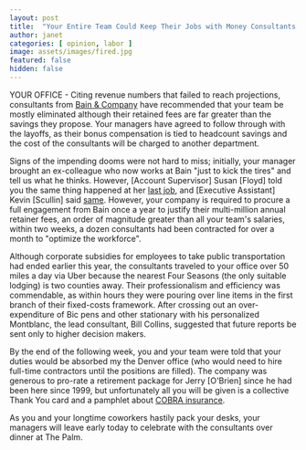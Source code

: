 ```yaml
---
layout: post
title:  "Your Entire Team Could Keep Their Jobs with Money Consultants Got to Fire You"
author: janet
categories: [ opinion, labor ]
image: assets/images/fired.jpg
featured: false
hidden: false
---
```


YOUR OFFICE - Citing revenue numbers that failed to reach projections, consultants from [Bain & Company](https://www.bloomberg.com/research/stocks/private/snapshot.asp?privcapId=824396) have recommended that your team be mostly eliminated although their retained fees are far greater than the savings they propose. Your managers have agreed to follow through with the layoffs, as their bonus compensation is tied to headcount savings and the cost of the consultants will be charged to another department.

Signs of the impending dooms were not hard to miss; initially, your manager brought an ex-colleague who now works at Bain "just to kick the tires" and tell us what he thinks. However, [Account Supervisor] Susan [Floyd] told you the same thing happened at her [last job](https://blog.granted.com/2014/10/03/deloitte-consulting-recommends-mass-layoffs-at-iowa-public-universities/), and [Executive Assistant] Kevin [Scullin] said [same](https://www.nytimes.com/2004/02/07/sports/80-layoffs-at-madison-square-garden.html). However, your company is required to procure a full engagement from Bain once a year to justify their multi-million annual retainer fees, an order of magnitude greater than all your team's salaries, within two weeks, a dozen consultants had been contracted for over a month to "optimize the workforce".

Although corporate subsidies for employees to take public transportation had ended earlier this year, the consultants traveled to your office over 50 miles a day via Uber because the nearest Four Seasons (the only suitable lodging) is two counties away. Their professionalism and efficiency was commendable, as within hours they were pouring over line items in the first branch of their fixed-costs framework. After crossing out an over-expenditure of Bic pens and other stationary with his personalized Montblanc, the lead consultant, Bill Collins, suggested that future reports be sent only to higher decision makers.

By the end of the following week, you and your team were told that your duties would be absorbed my the Denver office (who would need to hire full-time contractors until the positions are filled). The company was generous to pro-rate a retirement package for Jerry [O'Brien] since he had been here since 1999, but unfortunately all you will be given is a collective Thank You card and a pamphlet about [COBRA insurance](https://www.cobrainsurance.com/).

As you and your longtime coworkers hastily pack your desks, your managers will leave early today to celebrate with the consultants over dinner at The Palm.
